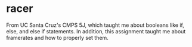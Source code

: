 # racer
From UC Santa Cruz's CMPS 5J, which taught me about booleans like if, else, and else if  statements. In addition, this assignment taught me about framerates and how to properly set them.
